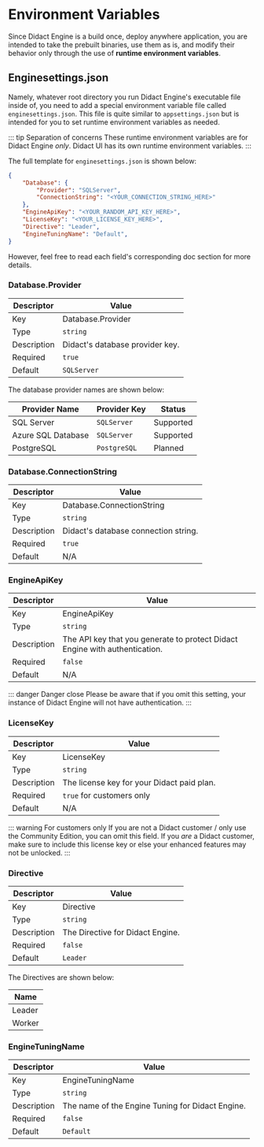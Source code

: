 # Environment Variables

Since Didact Engine is a build once, deploy anywhere application, you are intended to take the prebuilt binaries, use them as is, and modify their behavior only through the use of **runtime environment variables**.

## Enginesettings.json

Namely, whatever root directory you run Didact Engine's executable file inside of, you need to add a special environment variable file called `enginesettings.json`. This file is quite similar to `appsettings.json` but is intended for you to set runtime environment variables as needed.

::: tip Separation of concerns
These runtime environment variables are for Didact Engine *only*. Didact UI has its own runtime environment variables.
::: 

The full template for `enginesettings.json` is shown below:

```json
{
    "Database": {
        "Provider": "SQLServer",
        "ConnectionString": "<YOUR_CONNECTION_STRING_HERE>"
    },
    "EngineApiKey": "<YOUR_RANDOM_API_KEY_HERE>",
    "LicenseKey": "<YOUR_LICENSE_KEY_HERE>",
    "Directive": "Leader",
    "EngineTuningName": "Default",
}
```

However, feel free to read each field's corresponding doc section for more details.

### Database.Provider

| Descriptor | Value |
| --- | --- |
| Key         | Database.Provider |
| Type        | `string` |
| Description | Didact's database provider key. |
| Required    | `true` |
| Default     | `SQLServer` |

The database provider names are shown below:

| Provider Name | Provider Key | Status |
| --- | --- | --- |
| SQL Server | `SQLServer` | Supported |
| Azure SQL Database | `SQLServer` | Supported |
| PostgreSQL | `PostgreSQL` | Planned |

### Database.ConnectionString

| Descriptor | Value |
| --- | --- |
| Key         | Database.ConnectionString |
| Type        | `string` |
| Description | Didact's database connection string. |
| Required    | `true` |
| Default     | N/A |

### EngineApiKey

| Descriptor | Value |
| --- | --- |
| Key         | EngineApiKey |
| Type        | `string` |
| Description | The API key that you generate to protect Didact Engine with authentication. |
| Required    | `false` |
| Default     | N/A |

::: danger Danger close
Please be aware that if you omit this setting, your instance of Didact Engine will not have authentication.
:::

### LicenseKey

| Descriptor | Value |
| --- | --- |
| Key         | LicenseKey |
| Type        | `string` |
| Description | The license key for your Didact paid plan. |
| Required    | `true` for customers only |
| Default     | N/A |

::: warning For customers only
If you are not a Didact customer / only use the Community Edition, you can omit this field. If you *are* a Didact customer, make sure to include this license key or else your enhanced features may not be unlocked.
:::

### Directive

| Descriptor | Value |
| --- | --- |
| Key         | Directive |
| Type        | `string` |
| Description | The Directive for Didact Engine. |
| Required    | `false` |
| Default     | `Leader` |

The Directives are shown below:

| Name |
| --- |
| Leader |
| Worker |

### EngineTuningName

| Descriptor | Value |
| --- | --- |
| Key         | EngineTuningName |
| Type        | `string` |
| Description | The name of the Engine Tuning for Didact Engine. |
| Required    | `false` |
| Default     | `Default` |